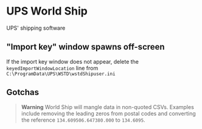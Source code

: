 # UPS World Ship

UPS' shipping software

## "Import key" window spawns off-screen

If the import key window does not appear, delete the `keyedImportWindowLocation` line
from `C:\ProgramData\UPS\WSTD\wstdShipuser.ini`

## Gotchas

> **Warning**
> World Ship will mangle data in non-quoted CSVs. Examples include removing the leading zeros from postal codes and converting the reference `134.609506.647380.000` to `134.6095`.
